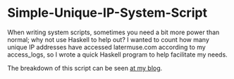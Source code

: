 Simple-Unique-IP-System-Script
==============================

When writing system scripts, sometimes you need a bit more power than normal; why not use Haskell to help out? I wanted to count how many unique IP addresses have accessed latermuse.com according to my access_logs, so I wrote a quick Haskell program to help facilitate my needs.

The breakdown of this script can be seen [at my blog](http://www.latermuse.com/static/ron-simpleuniqueipsystemscript.html).
